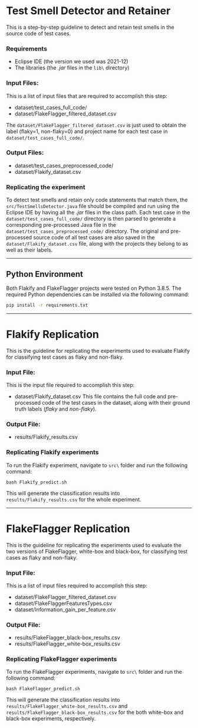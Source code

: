 # Test Smell Detector and Retainer

This is a step-by-step guideline to detect and retain test smells in the source code of test cases.

### Requirements
- Eclipse IDE (the version we used was 2021-12)
- The libraries (the _.jar_ files in the `lib\` directory) 

### Input Files:
This is a list of input files that are required to accomplish this step:
* dataset/test_cases_full_code/
* dataset/FlakeFlagger_filtered_dataset.csv

The `dataset/FlakeFlagger_filtered_dataset.csv` is just used to obtain the label (flaky=1, non-flaky=0) and project name for each test case in `dataset/test_cases_full_code/`.

### Output Files:
* dataset/test_cases_preprocessed_code/
* dataset/Flakify_dataset.csv

### Replicating the experiment
To detect test smells and retain only code statements that match them, the `src/TestSmellsDetector.java` file should be compiled and run using the Eclipse IDE by having all the _.jar_ files in the class path. Each test case in the `dataset/test_cases_full_code/` directory is then parsed to generate a corresponding pre-processed Java file in the `dataset/test_cases_preprocessed_code/` directory. The original and pre-processed source code of all test cases are also saved in the `dataset/Flakify_dataset.csv` file, along with the projects they belong to as well as their labels.

---
## Python Environment
Both Flakify and FlakeFlagger projects were tested on Python 3.8.5. The required Python dependencies can be installed via the following command:

```bash
pip install -r requirements.txt
```
---
# Flakify Replication

This is the guideline for replicating the experiments used to evaluate Flakify for classifying test cases as flaky and non-flaky.


### Input File:
This is the input file required to accomplish this step:
* dataset/Flakify_dataset.csv
This file contains the full code and pre-processed code of the test cases in the dataset, along with their ground truth labels (_flaky_ and _non-flaky_).

### Output File:
* results/Flakify_results.csv 

### Replicating Flakify experiments
To run the Flakify experiment, navigate to `src\` folder and run the following command:

```console
bash Flakify_predict.sh
```

This will generate the classification results into `results/Flakify_results.csv` for the whole experiment. 

---

# FlakeFlagger Replication

This is the guideline for replicating the experiments used to evaluate the two versions of FlakeFlagger, white-box and black-box, for classifying test cases as flaky and non-flaky.

### Input File:
This is a list of input files required to accomplish this step:
* dataset/FlakeFlagger_filtered_dataset.csv
* dataset/FlakeFlaggerFeaturesTypes.csv
* dataset/Information_gain_per_feature.csv

### Output File:
* results/FlakeFlagger_black-box_results.csv
* results/FlakeFlagger_white-box_results.csv

### Replicating FlakeFlagger experiments
To run the FlakeFlagger experiments, navigate to `src\` folder and run the following command:

```console
bash FlakeFlagger_predict.sh
```

This will generate the classification results into `results/FlakeFlagger_white-box_results.csv` and `results/FlakeFlagger_black-box_results.csv` for the both white-box and black-box experiments, respectively.